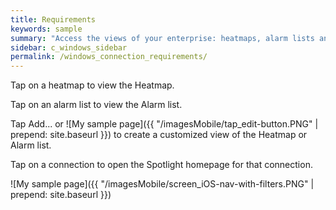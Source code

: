 ```yaml
---
title: Requirements
keywords: sample
summary: "Access the views of your enterprise: heatmaps, alarm lists and connection views."
sidebar: c_windows_sidebar
permalink: /windows_connection_requirements/
---
```




Tap on a heatmap to view the Heatmap.

Tap on an alarm list to view the Alarm list.

Tap Add... or ![My sample page]({{ "/imagesMobile/tap_edit-button.PNG" | prepend: site.baseurl }}) to create a customized view of the Heatmap or Alarm list.

Tap on a connection to open the Spotlight homepage for that connection.

![My sample page]({{ "/imagesMobile/screen_iOS-nav-with-filters.PNG" | prepend: site.baseurl }})
